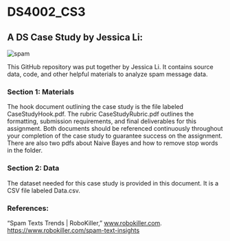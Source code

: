 # DS4002_CS3

## A DS Case Study by Jessica Li:
![spam](https://github.com/user-attachments/assets/8e82e89c-3c7d-4e98-a602-7ac674553d62)

This GitHub repository was put together by Jessica Li. It contains source data, code, and other helpful materials to analyze spam message data.

### Section 1: Materials

The hook document outlining the case study is the file labeled CaseStudyHook.pdf. The rubric CaseStudyRubric.pdf outlines the formatting, submission requirements, and final deliverables for this assignment. Both documents should be referenced continuously throughout your completion of the case study to guarantee success on the assignment. There are also two pdfs about Naive Bayes and how to remove stop words in the folder. 


### Section 2: Data

The dataset needed for this case study is provided in this document. It is a CSV file labeled Data.csv. 

### References:
“Spam Texts Trends | RoboKiller,” www.robokiller.com. https://www.robokiller.com/spam-text-insights
